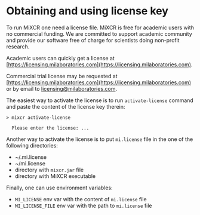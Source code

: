 # Obtaining and using license key

To run MiXCR one need a license file. MiXCR is free for academic users with no commercial funding. We are committed to support academic community and provide our software free of charge for scientists doing non-profit research.

Academic users can quickly get a license at [https://licensing.milaboratories.com](https://licensing.milaboratories.com).

Commercial trial license may be requested at [https://licensing.milaboratories.com](https://licensing.milaboratories.com) or by email to [licensing@milaboratories.com](mailto:licensing@milaboratories.com).


The easiest way to activate the license is to run `activate-license` command and paste the content of the license key therein:
```shell
> mixcr activate-license

  Please enter the license: ...
```

Another way to activate the license is to put `mi.license` file in the one of the following directories:

- ~/.mi.license 
- ~/mi.license 
- directory with `mixcr.jar` file 
- directory with MiXCR executable
  
Finally, one can use environment variables:

- `MI_LICENSE` env var with the content of `mi.license` file
- `MI_LICENSE_FILE` env var with the path to `mi.license` file
